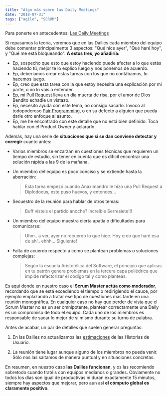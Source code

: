 ```yaml
---
title: "Algo más sobre las Daily Meetings"
date: "2018-07-31"
tags: ["agile", "SCRUM"]
---
```


Para ponerte en antecedentes: [Las Daily Meetings](/las-daily-meetings/)

Si repasamos la teoría, veremos que en las Dailies cada miembro del equipo debe comentar principalmente 3 aspectos: "Qué hice ayer", "Qué haré hoy", y "Qué me está bloqueando". **A estos tres, yo añadiría:**

- Ep, sospecho que esto que estoy haciendo puede afectar a lo que estás haciendo tú, mejor te lo explico luego y nos ponemos de acuerdo.
- Ep, deberíamos crear estas tareas con los que no contábamos, lo hacemos luego.
- Ep, creo que esta tarea con la que estoy necesita una explicación por mi parte, o no lo vais a entender.
- Ep, mi [Pull Request](https://help.github.com/articles/about-pull-requests/) lleva un día muerta de risa, por el amor de Dios Bendito echadle un vistazo.
- Ep, necesito ayuda con este tema, no consigo sacarlo. Invoco al todopoderoso [Pair Programming](https://es.wikipedia.org/wiki/Programaci%C3%B3n_en_pareja), o en su defecto a alguien que pueda darle otro enfoque al asunto.
- Ep, me he encontrado con este detalle que no está bien definido. Toca hablar con el Product Owner y aclararlo.

Además, hay una serie de **situaciones que si se dan conviene detectar y corregir** cuanto antes:

- Varios miembros se enzarzan en cuestiones técnicas que requieren un tiempo de estudio, sin tener en cuenta que es difícil encontrar una solución rápida a las 9 de la mañana.

- Un miembro del equipo es poco conciso y se extiende hasta la aberración:

  > Esta tarea empezó cuando Anaximandro le hizo una Pull Request a Diplodocus, este puso huevos, y entonces...

- Secuestro de la reunión para hablar de otros temas:

  > Buff visteis el partido anoche? increíble Serresiete!!!

- Un miembro del equipo muestra cierta apatía o dificultades para comunicarse:

  > Uhm.. a ver, ayer no recuerdo lo que hice. Hoy creo que haré esa de ahí.. ehhh... Siguiente!

- Falta de acuerdo respecto a como se plantean problemas o soluciones complejas:

  > Según la escuela Aristotélica del Software, el principio que aplicas en tu patrón genera problemas en la tercera capa poliédrica que impide refactorizar el código tal y como planteas.

Es aquí donde en nuestro caso el **Scrum Master actúa como moderador**, recordando que se está excediendo el tiempo o redirigiendo el cauce, por ejemplo emplazando a tratar ese tipo de cuestiones más tarde en una reunión monográfica. En cualquier caso no hay que perder de vista que el Scrum Master no es un ser omnipotente, plantear correctamente una Daily es un compromiso de todo el equipo. Cada uno de los miembros es responsable de sacar lo mejor de sí mismo durante su turno de palabra.

Antes de acabar, un par de detalles que suelen generar preguntas:

1.  En las Dailies no actualizamos las [estimaciones](http://www.javiergarzas.com/2014/01/estimacion-agil-scrum.html) de las Historias de Usuario.

2.  La reunión tiene lugar aunque alguno de los miembros no pueda venir. Sólo nos las saltamos de manera puntual y en situaciones concretas.

En resumen, en nuestro caso **las Dailies funcionan**, y os las recomiendo sobretodo cuando tratéis con equipos medianos o grandes. Obviamente no todos los días son igual de productivas ni duran exactamente 15 minutos, siempre hay aspectos que mejorar, pero aun así **el cómputo global es claramente positivo**.
